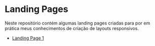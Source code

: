 # Landing Pages
Neste repositório contém algumas landing pages criadas para por em prática meus conhecimentos de criação de layouts responsivos.

- [Landing Page 1](https://Sancho41.github.io/landing_pages/landing_page_1)


